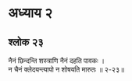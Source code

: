 # अध्याय २

## श्लोक २३

नैनं छिन्दन्ति शस्त्राणि नैनं दहति पावकः ।<br>न चैनं क्लेदयन्त्यापो न शोषयति मारुतः ॥ २-२३॥<br><br>

